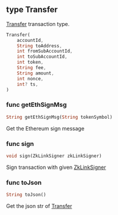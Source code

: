 ## type Transfer
[Transfer](../../../api-and-sdk/data-types/transaction/transfer.md) transaction type.

```dart
Transfer(
	accountId,
	String toAddress,
	int fromSubAccountId,
	int toSubAccountId,
	int token,
	String fee,
	String amount,
	int nonce,
	int? ts,
)
```

### func getEthSignMsg

```dart
String getEthSignMsg(String tokenSymbol)
```

Get the Ethereum sign message

### func sign

```dart
void sign(ZkLinkSigner zkLinkSigner)
```

Sign transaction with given [ZkLinkSigner](../signer.md#type-zklinksigner)

### func toJson

```dart
String toJson()
```

Get the json str of [Transfer](#type-transfer)
